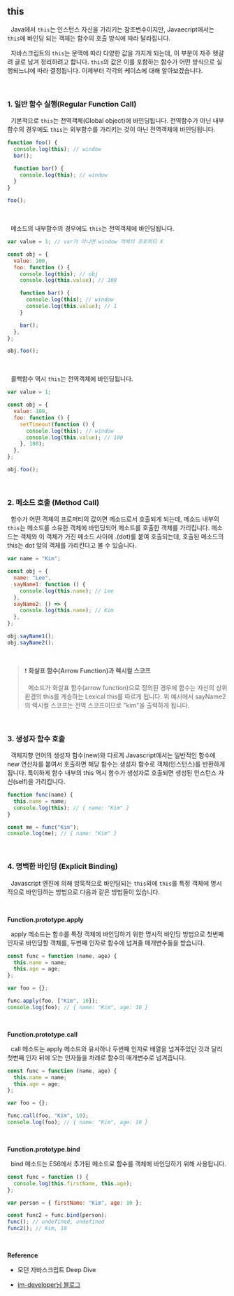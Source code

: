 ## this

&nbsp;&nbsp;Java에서 `this`는 인스턴스 자신을 가리키는 참조변수이지만, Javaecript에서는 `this`에 바인딩 되는 객체는 함수의 호출 방식에 따라 달라집니다.

&nbsp;&nbsp;자바스크립트의 `this`는 문맥에 따라 다양한 값을 가지게 되는데, 이 부분이 자주 헷갈려 글로 남겨 정리하려고 합니다. `this`의 값은 이를 포함하는 함수가 어떤 방식으로 실행되느냐에 따라 결정됩니다. 이제부터 각각의 케이스에 대해 알아보겠습니다.

<br>

### 1. 일반 함수 실행(Regular Function Call)

&nbsp;&nbsp;기본적으로 `this`는 전역객체(Global object)에 바인딩됩니다. 전역함수가 아닌 내부함수의 경우에도 `this`는 외부함수를 가리키는 것이 아닌 전역객체에 바인딩됩니다.

```javascript
function foo() {
  console.log(this); // window
  bar();

  function bar() {
    console.log(this); // window
  }
}

foo();
```

<br>

&nbsp;&nbsp;메소드의 내부함수의 경우에도 `this`는 전역객체에 바인딩됩니다.

```javascript
var value = 1; // var가 아니면 window 객체의 프로퍼티 X

const obj = {
  value: 100,
  foo: function () {
    console.log(this); // obj
    console.log(this.value); // 100

    function bar() {
      console.log(this); // window
      console.log(this.value); // 1
    }

    bar();
  },
};

obj.foo();
```

<br>

&nbsp;&nbsp;콜백함수 역시 `this`는 전역객체에 바인딩됩니다.

```javascript
var value = 1;

const obj = {
  value: 100,
  foo: function () {
    setTimeout(function () {
      console.log(this); // window
      console.log(this.value); // 100
    }, 100);
  },
};

obj.foo();
```

<br>

### 2. 메소드 호출 (Method Call)

&nbsp;&nbsp;함수가 어떤 객체의 프로퍼티의 값이면 메소드로서 호출되게 되는데, 메소드 내부의 `this`는 메소드를 소유한 객체에 바인딩되어 메소드를 호출한 객체를 가리킵니다. 메소드는 객체와 이 객체가 가진 메소드 사이에 .(dot)를 붙여 호출되는데, 호출된 메소드의 this는 dot 앞의 객체를 가리킨다고 볼 수 있습니다.

```javascript
var name = "Kim";

const obj = {
  name: "Lee",
  sayName1: function () {
    console.log(this.name); // Lee
  },
  sayName2: () => {
    console.log(this.name); // Kim
  },
};

obj.sayName1();
obj.sayName2();
```

<br>

> ❗ **화살표 함수(Arrow Function)과 렉시컬 스코프**
>
> &nbsp;&nbsp;메소드가 화살표 함수(arrow function)으로 정의된 경우에 함수는 자신의 상위 환경의 this를 계승하는 Lexical this를 따르게 됩니다. 위 예시에서 sayName2의 렉시컬 스코프는 전역 스코프이므로 "kim"을 출력하게 됩니다.

<br>

### 3. 생성자 함수 호출

&nbsp;&nbsp;객체지향 언어의 생성자 함수(new)와 다르게 Javascript에서는 일반적인 함수에 new 연산자를 붙여서 호출하면 해당 함수는 생성자 함수로 객체(인스턴스)를 반환하게 됩니다. 특이하게 함수 내부의 this 역시 함수가 생성자로 호출되면 생성된 인스턴스 자신(self)을 가리킵니다.

```javascript
function func(name) {
  this.name = name;
  console.log(this); // { name: "Kim" }
}

const me = func("Kim");
console.log(me); // { name: "Kim" }
```

<br>

### 4. 명백한 바인딩 (Explicit Binding)

&nbsp;&nbsp;Javascript 엔진에 의해 암묵적으로 바인딩되는 `this`외에 `this`를 특정 객체에 명시적으로 바인딩하는 방법으로 다음과 같은 방법들이 있습니다.

<br>

**Function.prototype.apply**

&nbsp;&nbsp;apply 메소드는 함수를 특정 객체에 바인딩하기 위한 명시적 바인딩 방법으로 첫번째 인자로 바인딩할 객체를, 두번째 인자로 함수에 넘겨줄 매개변수들을 받습니다.

```javascript
const func = function (name, age) {
  this.name = name;
  this.age = age;
};

var foo = {};

func.apply(foo, ["Kim", 10]);
console.log(foo); // { name: "Kim", age: 10 }
```

<br>

**Function.prototype.call**

&nbsp;&nbsp;call 메소드는 apply 메소드와 유사하나 두번째 인자로 배열을 넘겨주었던 것과 달리 첫번째 인자 뒤에 오는 인자들을 차례로 함수의 매개변수로 넘겨줍니다.

```javascript
const func = function (name, age) {
  this.name = name;
  this.age = age;
};

var foo = {};

func.call(foo, "Kim", 10);
console.log(foo); // { name: "Kim", age: 10 }
```

<br>

**Function.prototype.bind**

&nbsp;&nbsp;bind 메소드는 ES6에서 추가된 메소드로 함수를 객체에 바인딩하기 위해 사용됩니다.

```javascript
const func = function () {
  console.log(this.firstName, this.age);
};

var person = { firstName: "Kim", age: 10 };

const func2 = func.bind(person);
func(); // undefined, undefined
func2(); // Kim, 10
```

<br>

**Reference**

- 모던 자바스크립트 Deep Dive

- [im-developer님 블로그](https://im-developer.tistory.com/96)
